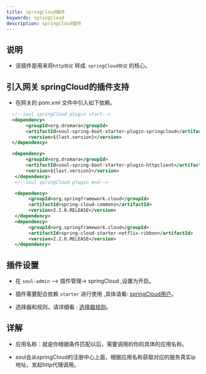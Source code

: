 ```yaml
---
title: springcloud插件
keywords: springcloud
description: springcloud插件
---
```


## 说明

* 该插件是用来将`http协议` 转成` springCloud协议` 的核心。

## 引入网关 springCloud的插件支持

* 在网关的 pom.xml 文件中引入如下依赖。

```xml
  <!--soul springCloud plugin start-->
  <dependency>
       <groupId>org.dromara</groupId>
       <artifactId>soul-spring-boot-starter-plugin-springcloud</artifactId>
        <version>${last.version}</version>
  </dependency>

  <dependency>
       <groupId>org.dromara</groupId>
       <artifactId>soul-spring-boot-starter-plugin-httpclient</artifactId>
       <version>${last.version}</version>
   </dependency>
   <!--soul springCloud plugin end-->

   <dependency>
        <groupId>org.springframework.cloud</groupId>
        <artifactId>spring-cloud-commons</artifactId>
        <version>2.2.0.RELEASE</version>
   </dependency> 
   <dependency>
        <groupId>org.springframework.cloud</groupId>
        <artifactId>spring-cloud-starter-netflix-ribbon</artifactId>
        <version>2.2.0.RELEASE</version>
   </dependency>
```

## 插件设置

* 在 `soul-admin` --> 插件管理-> springCloud ,设置为开启。

* 插件需要配合依赖 `starter` 进行使用  ,具体请看: [springCloud用户](user-springcloud.md)。

* 选择器和规则，请详细看 : [选择器规则](selector.md)。

## 详解

* 应用名称：就是你根据条件匹配以后，需要调用的你的具体的应用名称。

* soul会从springCloud的注册中心上面，根据应用名称获取对应的服务真实ip地址，发起http代理调用。
   
